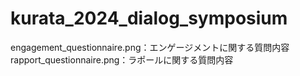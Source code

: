 # kurata_2024_dialog_symposium

engagement_questionnaire.png：エンゲージメントに関する質問内容
rapport_questionnaire.png：ラポールに関する質問内容
